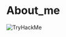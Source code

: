 # About_me
<img src="https://tryhackme-badges.s3.amazonaws.com/lipstickevasive1.png" alt="TryHackMe">
